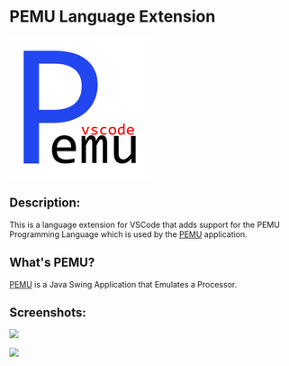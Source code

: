 
# PEMU Language Extension

![](./icon.png)

## Description:

This is a language extension for VSCode that adds support for the PEMU Programming Language which is used by the [PEMU](https://github.com/Marco4413/ProcessorEmulator) application.

## What's PEMU?

[PEMU](https://github.com/Marco4413/ProcessorEmulator) is a Java Swing Application that Emulates a Processor.

## Screenshots:

![](https://raw.githubusercontent.com/Marco4413/vscode-pemu-language/master/pemu-language-extension.verify-code.gif)

![](https://raw.githubusercontent.com/Marco4413/vscode-pemu-language/master/pemu-language-extension.snippets.gif)
